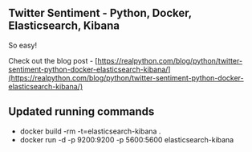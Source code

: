 ## Twitter Sentiment - Python, Docker, Elasticsearch, Kibana

So easy!

Check out the blog post - [https://realpython.com/blog/python/twitter-sentiment-python-docker-elasticsearch-kibana/](https://realpython.com/blog/python/twitter-sentiment-python-docker-elasticsearch-kibana/)

## Updated running commands

* docker build -rm -t=elasticsearch-kibana .
* docker run -d -p 9200:9200 -p 5600:5600 elasticsearch-kibana

